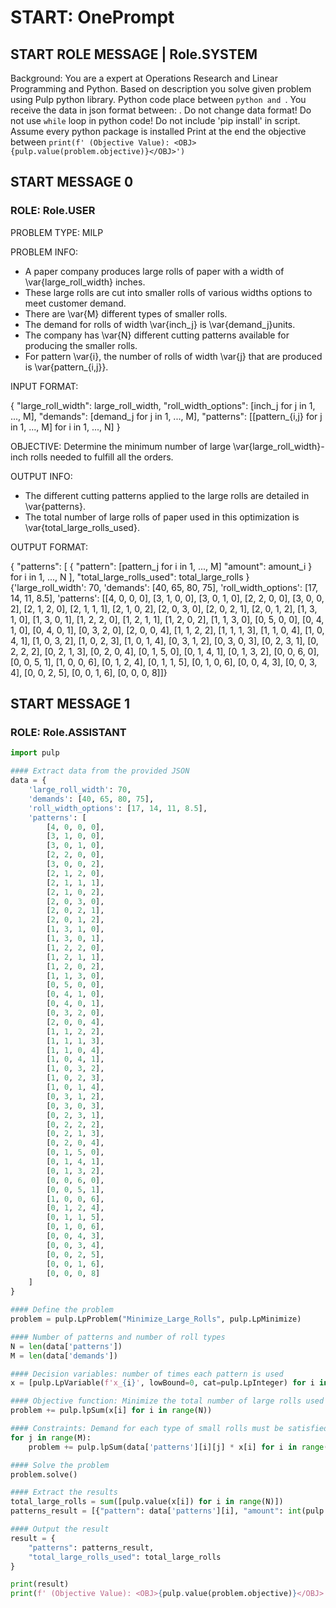 # START: OnePrompt 
## START ROLE MESSAGE | Role.SYSTEM 
Background: You are a expert at Operations Research and Linear Programming and Python. Based on description you solve given problem using Pulp python library. Python code place between ```python and ```. You receive the data in json format between: <DATA></DATA>. Do not change data format! Do not use `while` loop in python code! Do not include 'pip install' in script. Assume every python package is installed Print at the end the objective between <OBJ></OBJ> `print(f' (Objective Value): <OBJ>{pulp.value(problem.objective)}</OBJ>')`  
## START MESSAGE 0 
### ROLE: Role.USER
<DESCRIPTION>
PROBLEM TYPE: MILP

PROBLEM INFO:

- A paper company produces large rolls of paper with a width of \var{large_roll_width} inches.
- These large rolls are cut into smaller rolls of various widths options to meet customer demand.
- There are \var{M} different types of smaller rolls.
- The demand for rolls of width \var{inch_j} ​is \var{demand_j}​ units.
- The company has \var{N} different cutting patterns available for producing the smaller rolls.
- For pattern \var{i}, the number of rolls of width \var{j} that are produced is \var{pattern_{i,j}}.

INPUT FORMAT: 

{
    "large_roll_width": large_roll_width,
    "roll_width_options": [inch_j for j in 1, ..., M],
    "demands": [demand_j for j in 1, ..., M],
    "patterns": [[pattern_{i,j} for j in 1, ..., M] for i in 1, ..., N]
}

OBJECTIVE: Determine the minimum number of large \var{large_roll_width}-inch rolls needed to fulfill all the orders.

OUTPUT INFO:

- The different cutting patterns applied to the large rolls are detailed in \var{patterns}.
- The total number of large rolls of paper used in this optimization is \var{total_large_rolls_used}.

OUTPUT FORMAT:

{
    "patterns": [
        {
         "pattern": [pattern_j for i in 1, ..., M]
         "amount": amount_i
        }
        for i in 1, ..., N
    ],
    "total_large_rolls_used": total_large_rolls
}
</DESCRIPTION>
<DATA>
{'large_roll_width': 70, 'demands': [40, 65, 80, 75], 'roll_width_options': [17, 14, 11, 8.5], 'patterns': [[4, 0, 0, 0], [3, 1, 0, 0], [3, 0, 1, 0], [2, 2, 0, 0], [3, 0, 0, 2], [2, 1, 2, 0], [2, 1, 1, 1], [2, 1, 0, 2], [2, 0, 3, 0], [2, 0, 2, 1], [2, 0, 1, 2], [1, 3, 1, 0], [1, 3, 0, 1], [1, 2, 2, 0], [1, 2, 1, 1], [1, 2, 0, 2], [1, 1, 3, 0], [0, 5, 0, 0], [0, 4, 1, 0], [0, 4, 0, 1], [0, 3, 2, 0], [2, 0, 0, 4], [1, 1, 2, 2], [1, 1, 1, 3], [1, 1, 0, 4], [1, 0, 4, 1], [1, 0, 3, 2], [1, 0, 2, 3], [1, 0, 1, 4], [0, 3, 1, 2], [0, 3, 0, 3], [0, 2, 3, 1], [0, 2, 2, 2], [0, 2, 1, 3], [0, 2, 0, 4], [0, 1, 5, 0], [0, 1, 4, 1], [0, 1, 3, 2], [0, 0, 6, 0], [0, 0, 5, 1], [1, 0, 0, 6], [0, 1, 2, 4], [0, 1, 1, 5], [0, 1, 0, 6], [0, 0, 4, 3], [0, 0, 3, 4], [0, 0, 2, 5], [0, 0, 1, 6], [0, 0, 0, 8]]}</DATA>


## START MESSAGE 1 
### ROLE: Role.ASSISTANT
```python
import pulp

#### Extract data from the provided JSON
data = {
    'large_roll_width': 70,
    'demands': [40, 65, 80, 75],
    'roll_width_options': [17, 14, 11, 8.5],
    'patterns': [
        [4, 0, 0, 0],
        [3, 1, 0, 0],
        [3, 0, 1, 0],
        [2, 2, 0, 0],
        [3, 0, 0, 2],
        [2, 1, 2, 0],
        [2, 1, 1, 1],
        [2, 1, 0, 2],
        [2, 0, 3, 0],
        [2, 0, 2, 1],
        [2, 0, 1, 2],
        [1, 3, 1, 0],
        [1, 3, 0, 1],
        [1, 2, 2, 0],
        [1, 2, 1, 1],
        [1, 2, 0, 2],
        [1, 1, 3, 0],
        [0, 5, 0, 0],
        [0, 4, 1, 0],
        [0, 4, 0, 1],
        [0, 3, 2, 0],
        [2, 0, 0, 4],
        [1, 1, 2, 2],
        [1, 1, 1, 3],
        [1, 1, 0, 4],
        [1, 0, 4, 1],
        [1, 0, 3, 2],
        [1, 0, 2, 3],
        [1, 0, 1, 4],
        [0, 3, 1, 2],
        [0, 3, 0, 3],
        [0, 2, 3, 1],
        [0, 2, 2, 2],
        [0, 2, 1, 3],
        [0, 2, 0, 4],
        [0, 1, 5, 0],
        [0, 1, 4, 1],
        [0, 1, 3, 2],
        [0, 0, 6, 0],
        [0, 0, 5, 1],
        [1, 0, 0, 6],
        [0, 1, 2, 4],
        [0, 1, 1, 5],
        [0, 1, 0, 6],
        [0, 0, 4, 3],
        [0, 0, 3, 4],
        [0, 0, 2, 5],
        [0, 0, 1, 6],
        [0, 0, 0, 8]
    ]
}

#### Define the problem
problem = pulp.LpProblem("Minimize_Large_Rolls", pulp.LpMinimize)

#### Number of patterns and number of roll types
N = len(data['patterns'])
M = len(data['demands'])

#### Decision variables: number of times each pattern is used
x = [pulp.LpVariable(f'x_{i}', lowBound=0, cat=pulp.LpInteger) for i in range(N)]

#### Objective function: Minimize the total number of large rolls used
problem += pulp.lpSum(x[i] for i in range(N))

#### Constraints: Demand for each type of small rolls must be satisfied
for j in range(M):
    problem += pulp.lpSum(data['patterns'][i][j] * x[i] for i in range(N)) >= data['demands'][j]

#### Solve the problem
problem.solve()

#### Extract the results
total_large_rolls = sum([pulp.value(x[i]) for i in range(N)])
patterns_result = [{"pattern": data['patterns'][i], "amount": int(pulp.value(x[i]))} for i in range(N) if pulp.value(x[i]) > 0]

#### Output the result
result = {
    "patterns": patterns_result,
    "total_large_rolls_used": total_large_rolls
}

print(result)
print(f' (Objective Value): <OBJ>{pulp.value(problem.objective)}</OBJ>')
```

